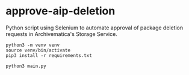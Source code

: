 # approve-aip-deletion

Python script using Selenium to automate approval of package deletion requests in Archivematica's Storage Service.

```
python3 -m venv venv
source venv/bin/activate
pip3 install -r requirements.txt
```

```
python3 main.py
```